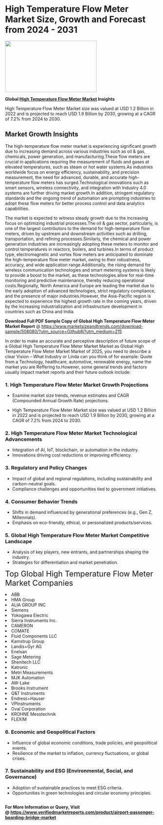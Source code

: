 <H1>High Temperature Flow Meter Market Size, Growth and Forecast from 2024 - 2031</H1><img class="aligncenter size-medium wp-image-584254" src="https://thirdeyenews.in/wp-content/uploads/2024/09/Global-Market-Research-300x168.jpeg" alt="" width="300" height="168" /><p><strong>Global&nbsp;<a href="https://www.marketsizeandtrends.com/download-sample/508080/?utm_source=Github8j?utm_medium=215">High Temperature Flow Meter Market</a> Insights</strong></p><p>High Temperature Flow Meter Market size was valued at USD 1.2 Billion in 2022 and is projected to reach USD 1.9 Billion by 2030, growing at a CAGR of 7.2% from 2024 to 2030.</p><p><h2>Market Growth Insights</h2> <p>The high-temperature flow meter market is experiencing significant growth due to increasing demand across various industries such as oil & gas, chemicals, power generation, and manufacturing.These flow meters are crucial in applications requiring the measurement of fluids and gases at elevated temperatures, such as steam or hot water systems.As industries worldwide focus on energy efficiency, sustainability, and precision measurement, the need for advanced, durable, and accurate high-temperature flow meters has surged.Technological innovations such as smart sensors, wireless connectivity, and integration with Industry 4.0 systems are further driving market growth.In addition, stringent regulatory standards and the ongoing trend of automation are prompting industries to adopt these flow meters for better process control and data analytics capabilities.</p> <p>The market is expected to witness steady growth due to the increasing focus on optimizing industrial processes.The oil & gas sector, particularly, is one of the largest contributors to the demand for high-temperature flow meters, driven by upstream and downstream activities such as drilling, transportation, and refining processes.Similarly, the chemical and power generation industries are increasingly adopting these meters to monitor and control temperatures in reactors, boilers, and turbines.In terms of product type, electromagnetic and vortex flow meters are anticipated to dominate the high-temperature flow meter market, owing to their robustness, accuracy, and wide application range.Additionally, the rising demand for wireless communication technologies and smart metering systems is likely to provide a boost to the market, as these technologies allow for real-time monitoring and predictive maintenance, thereby reducing operational costs.Regionally, North America and Europe are leading the market due to the early adoption of advanced technologies, strict regulatory compliance, and the presence of major industries.However, the Asia-Pacific region is expected to experience the highest growth rate in the coming years, driven by the increasing industrialization and infrastructure development in countries such as China and India.</p> <p><span class=""><strong>Download Full PDF Sample Copy of Global High Temperature Flow Meter Market Report</strong> @ <a href="https://www.marketsizeandtrends.com/download-sample/508080/?utm_source=Github8j?utm_medium=215" target="_blank">https://www.marketsizeandtrends.com/download-sample/508080/?utm_source=Github8j?utm_medium=215</a></span></p><p>In order to make an accurate and perceptive description of future scope of a Global&nbsp;High Temperature Flow Meter Market Market as Global&nbsp;High Temperature Flow Meter Market Market of 2025, you need to describe a clear Vision &ndash; What Industry or Linda can you think of for example: Quote from a Technology, healthcare, automotive, renewable energy, name the market you are Reffering to.However, some general trends and factors usually impact market reports and their future outlook include:</p><h3>1.&nbsp;<strong>High Temperature Flow Meter Market Growth Projections</strong></h3><ul><li>Examine market size trends, revenue estimates and CAGR (Compounded Annual Growth Rate) projections.</li><li><p>High Temperature Flow Meter Market size was valued at USD 1.2 Billion in 2022 and is projected to reach USD 1.9 Billion by 2030, growing at a CAGR of 7.2% from 2024 to 2030.</p></li></ul><h3>2.&nbsp;<strong>High Temperature Flow Meter Market Technological Advancements</strong></h3><ul><li>Integration of AI, IoT, blockchain, or automation in the industry.</li><li>Innovations driving cost reductions or improving efficiency.</li></ul><h3>3.&nbsp;<strong>Regulatory and Policy Changes</strong></h3><ul><li>Impact of global and regional regulations, including sustainability and carbon-neutral goals.</li><li>Compliance challenges and opportunities tied to government initiatives.</li></ul><h3>4.&nbsp;<strong>Consumer Behavior Trends</strong></h3><ul><li>Shifts in demand influenced by generational preferences (e.g., Gen Z, Millennials).</li><li>Emphasis on eco-friendly, ethical, or personalized products/services.</li></ul><h3>5.&nbsp;<strong>Global High Temperature Flow Meter Market Competitive Landscape</strong></h3><ul><li>Analysis of key players, new entrants, and partnerships shaping the industry.</li><li>Strategies for differentiation and market penetration.</li></ul><p data-pm-slice="1 1 []"><span style="color: inherit; font-family: inherit; font-size: 25px;">Top Global High Temperature Flow Meter Market Companies</span></p><div class="" data-test-id=""><p><li>ABB</li><li> HMA Group</li><li> ALIA GROUP INC</li><li> Siemens</li><li> Yokogawa Electric</li><li> Sierra Instruments Inc.</li><li> CAMERON</li><li> COMATE</li><li> Fluid Components LLC</li><li> Kamstrup Group</li><li> Landis+Gyr AG</li><li> Enelsan</li><li> Sage Metering</li><li> Shenitech LLC</li><li> Katronic</li><li> Metri Measurements</li><li> MJK Automation</li><li> AW-Lake</li><li> Brooks Instrument</li><li> Q&T Instruments</li><li> Endress+Hauser</li><li> VPInstruments</li><li> Oval Corporation</li><li> KROHNE Messtechnik</li><li> FLEXIM</li></p></div><h3>6.&nbsp;<strong>Economic and Geopolitical Factors</strong></h3><ul><li>Influence of global economic conditions, trade policies, and geopolitical events.</li><li>Resilience of the market to inflation, currency fluctuations, or global crises.</li></ul><h3>7.&nbsp;<strong>Sustainability and ESG (Environmental, Social, and Governance)</strong></h3><ul><li>Adoption of sustainable practices to meet ESG criteria.</li><li>Opportunities in green technologies and circular economy principles.</li></ul><h2><strong style="font-size: 14px;">For More Information or Query, Visit @&nbsp;</strong><a style="background-color: #ffffff; font-size: 14px;" href="https://www.marketsizeandtrends.com/report/high-temperature-flow-meter-market/" target="_blank">https://www.verifiedmarketreports.com/product/airport-passenger-boarding-bridge-market</a></h2>